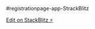 #registrationpage-app-StrackBlitz

[Edit on StackBlitz ⚡️](https://stackblitz.com/edit/stackblitz-starters-aatq14)
